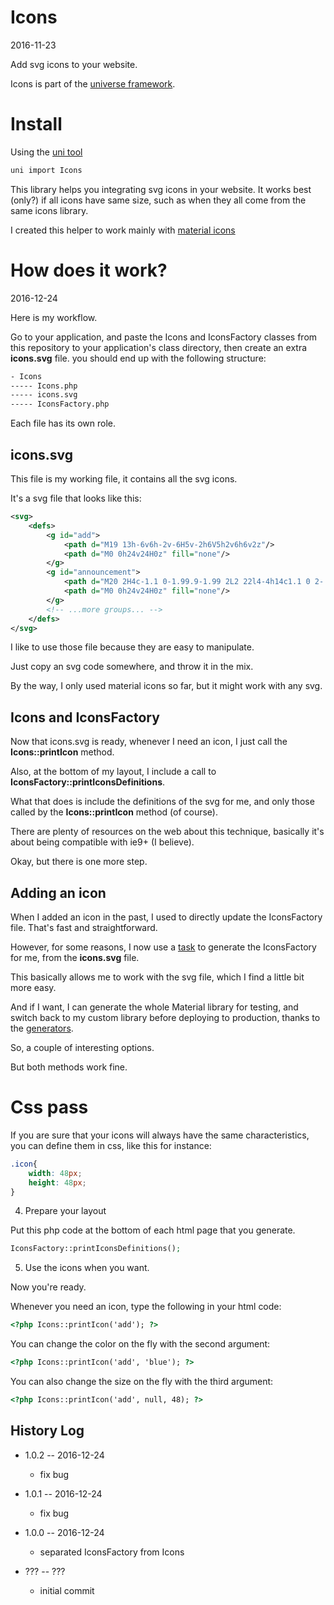 Icons
==================
2016-11-23


Add svg icons to your website.


Icons is part of the [universe framework](https://github.com/karayabin/universe-snapshot).


Install
=============


Using the [uni tool](https://github.com/lingtalfi/universe-naive-importer)
```bash
uni import Icons
```


This library helps you integrating svg icons in your website.
It works best (only?) if all icons have same size, such as when they all come from the same icons library.


I created this helper to work mainly with [material icons](https://material.io/icons/)



How does it work?
===================
2016-12-24


Here is my workflow.

Go to your application, and paste the Icons and IconsFactory classes from this repository to your application's class directory, 
then create an extra **icons.svg** file. you should end up with the following structure:


```txt
- Icons
----- Icons.php
----- icons.svg
----- IconsFactory.php
```

Each file has its own role.


icons.svg
-----------

This file is my working file, it contains all the svg icons.

It's a svg file that looks like this:

```svg
<svg>
    <defs>
        <g id="add">
            <path d="M19 13h-6v6h-2v-6H5v-2h6V5h2v6h6v2z"/>
            <path d="M0 0h24v24H0z" fill="none"/>
        </g>
        <g id="announcement">
            <path d="M20 2H4c-1.1 0-1.99.9-1.99 2L2 22l4-4h14c1.1 0 2-.9 2-2V4c0-1.1-.9-2-2-2zm-7 9h-2V5h2v6zm0 4h-2v-2h2v2z"/>
            <path d="M0 0h24v24H0z" fill="none"/>
        </g>
        <!-- ...more groups... -->
    </defs>
</svg>
```

I like to use those file because they are easy to manipulate.

Just copy an svg code somewhere, and throw it in the mix.

By the way, I only used material icons so far, but it might work with any svg.


Icons and IconsFactory
-------------------------

Now that icons.svg is ready, whenever I need an icon, I just call the **Icons::printIcon** method.

Also, at the bottom of my layout, I include a call to **IconsFactory::printIconsDefinitions**.

What that does is include the definitions of the svg for me, and only 
those called by the **Icons::printIcon** method (of course).

There are plenty of resources on the web about this technique, basically it's about being compatible
with ie9+ (I believe).


Okay, but there is one more step.


Adding an icon
-----------------
When I added an icon in the past, I used to directly update the IconsFactory file.
That's fast and straightforward.

However, for some reasons, I now use a [task](https://github.com/lingtalfi/task-manager/blob/master/tasks/ling-personal-tasks/nullos/icons.sh)
to generate the IconsFactory for me, from the **icons.svg** file.

This basically allows me to work with the svg file, which I find a little bit more easy.

And if I want, I can generate the whole Material library for testing, and switch back to my custom library
before deploying to production, thanks to the [generators](https://github.com/lingtalfi/Icons/tree/master/scripts).

So, a couple of interesting options.

But both methods work fine.




Css pass
=============

If you are sure that your icons will always have the same characteristics, you can define them in css, like this for instance:


```css
.icon{
	width: 48px;
	height: 48px;
}		
```


4. Prepare your layout

Put this php code at the bottom of each html page that you generate.

```php
IconsFactory::printIconsDefinitions();
```


5. Use the icons when you want.

Now you're ready.

Whenever you need an icon, type the following in your html code:

```html
<?php Icons::printIcon('add'); ?>
```

You can change the color on the fly with the second argument:

```html
<?php Icons::printIcon('add', 'blue'); ?>
```

You can also change the size on the fly with the third argument:

```html
<?php Icons::printIcon('add', null, 48); ?>
```





 
 
History Log
------------------
    
- 1.0.2 -- 2016-12-24

    - fix bug
    
- 1.0.1 -- 2016-12-24

    - fix bug
    
- 1.0.0 -- 2016-12-24

    - separated IconsFactory from Icons

- ??? -- ???
	- initial commit    
